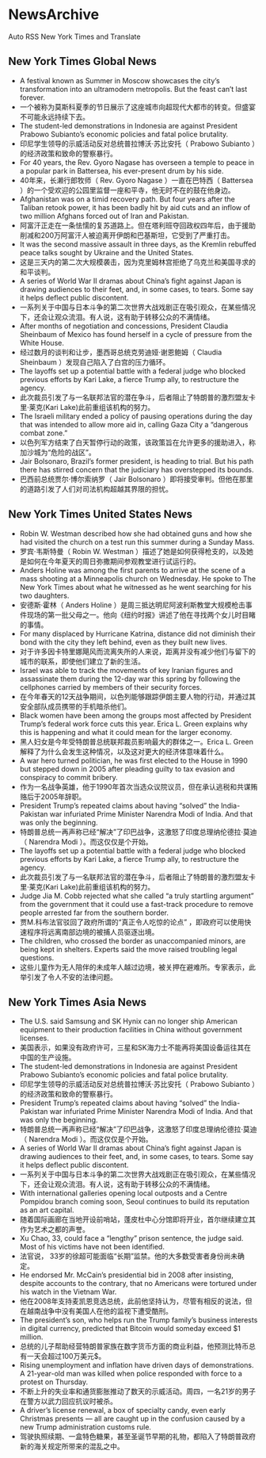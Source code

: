 # NewsArchive
Auto RSS New York Times and Translate

## New York Times Global News
* A festival known as Summer in Moscow showcases the city’s transformation into an ultramodern metropolis. But the feast can’t last forever.
* 一个被称为莫斯科夏季的节日展示了这座城市向超现代大都市的转变。但盛宴不可能永远持续下去。
* The student-led demonstrations in Indonesia are against President Prabowo Subianto’s economic policies and fatal police brutality.
* 印尼学生领导的示威活动反对总统普拉博沃·苏比安托（ Prabowo Subianto ）的经济政策和致命的警察暴行。
* For 40 years, the Rev. Gyoro Nagase has overseen a temple to peace in a popular park in Battersea, his ever-present drum by his side.
* 40年来，长濑行郎牧师（ Rev. Gyoro Nagase ）一直在巴特西（ Battersea ）的一个受欢迎的公园里监督一座和平寺，他无时不在的鼓在他身边。
* Afghanistan was on a timid recovery path. But four years after the Taliban retook power, it has been badly hit by aid cuts and an inflow of two million Afghans forced out of Iran and Pakistan.
* 阿富汗正走在一条怯懦的复苏道路上。但在塔利班夺回政权四年后，由于援助削减和200万阿富汗人被迫离开伊朗和巴基斯坦，它受到了严重打击。
* It was the second massive assault in three days, as the Kremlin rebuffed peace talks sought by Ukraine and the United States.
* 这是三天内的第二次大规模袭击，因为克里姆林宫拒绝了乌克兰和美国寻求的和平谈判。
* A series of World War II dramas about China’s fight against Japan is drawing audiences to their feet, and, in some cases, to tears. Some say it helps deflect public discontent.
* 一系列关于中国与日本斗争的第二次世界大战戏剧正在吸引观众，在某些情况下，还会让观众流泪。有人说，这有助于转移公众的不满情绪。
* After months of negotiation and concessions, President Claudia Sheinbaum of Mexico has found herself in a cycle of pressure from the White House.
* 经过数月的谈判和让步，墨西哥总统克劳迪娅·谢恩鲍姆（ Claudia Sheinbaum ）发现自己陷入了白宫的压力循环。
* The layoffs set up a potential battle with a federal judge who blocked previous efforts by Kari Lake, a fierce Trump ally, to restructure the agency.
* 此次裁员引发了与一名联邦法官的潜在争斗，后者阻止了特朗普的激烈盟友卡里·莱克(Kari Lake)此前重组该机构的努力。
* The Israeli military ended a policy of pausing operations during the day that was intended to allow more aid in, calling Gaza City a “dangerous combat zone.”
* 以色列军方结束了白天暂停行动的政策，该政策旨在允许更多的援助进入，称加沙城为“危险的战区”。
* Jair Bolsonaro, Brazil’s former president, is heading to trial. But his path there has stirred concern that the judiciary has overstepped its bounds.
* 巴西前总统贾尔·博尔索纳罗（ Jair Bolsonaro ）即将接受审判。但他在那里的道路引发了人们对司法机构超越其界限的担忧。

## New York Times United States News
* Robin W. Westman described how she had obtained guns and how she had visited the church on a test run this summer during a Sunday Mass.
* 罗宾·韦斯特曼（ Robin W. Westman ）描述了她是如何获得枪支的，以及她是如何在今年夏天的周日弥撒期间参观教堂进行试运行的。
* Anders Holine was among the first parents to arrive at the scene of a mass shooting at a Minneapolis church on Wednesday. He spoke to The New York Times about what he witnessed as he went searching for his two daughters.
* 安德斯·霍林（ Anders Holine ）是周三抵达明尼阿波利斯教堂大规模枪击事件现场的第一批父母之一。他向《纽约时报》讲述了他在寻找两个女儿时目睹的事情。
* For many displaced by Hurricane Katrina, distance did not diminish their bond with the city they left behind, even as they built new lives.
* 对于许多因卡特里娜飓风而流离失所的人来说，距离并没有减少他们与留下的城市的联系，即使他们建立了新的生活。
* Israel was able to track the movements of key Iranian figures and assassinate them during the 12-day war this spring by following the cellphones carried by members of their security forces.
* 在今年春天的12天战争期间，以色列能够跟踪伊朗主要人物的行动，并通过其安全部队成员携带的手机暗杀他们。
* Black women have been among the groups most affected by President Trump’s federal work force cuts this year. Erica L. Green explains why this is happening and what it could mean for the larger economy.
* 黑人妇女是今年受特朗普总统联邦裁员影响最大的群体之一。Erica L. Green解释了为什么会发生这种情况，以及这对更大的经济体意味着什么。
* A war hero turned politician, he was first elected to the House in 1990 but stepped down in 2005 after pleading guilty to tax evasion and conspiracy to commit bribery.
* 作为一名战争英雄，他于1990年首次当选众议院议员，但在承认逃税和共谋贿赂后于2005年辞职。
* President Trump’s repeated claims about having “solved” the India-Pakistan war infuriated Prime Minister Narendra Modi of India. And that was only the beginning.
* 特朗普总统一再声称已经“解决”了印巴战争，这激怒了印度总理纳伦德拉·莫迪（ Narendra Modi ）。而这仅仅是个开始。
* The layoffs set up a potential battle with a federal judge who blocked previous efforts by Kari Lake, a fierce Trump ally, to restructure the agency.
* 此次裁员引发了与一名联邦法官的潜在争斗，后者阻止了特朗普的激烈盟友卡里·莱克(Kari Lake)此前重组该机构的努力。
* Judge Jia M. Cobb rejected what she called “a truly startling argument” from the government that it could use a fast-track procedure to remove people arrested far from the southern border.
* 贾M.科布法官驳回了政府所谓的“真正令人吃惊的论点” ，即政府可以使用快速程序将远离南部边境的被捕人员驱逐出境。
* The children, who crossed the border as unaccompanied minors, are being kept in shelters. Experts said the move raised troubling legal questions.
* 这些儿童作为无人陪伴的未成年人越过边境，被关押在避难所。专家表示，此举引发了令人不安的法律问题。

## New York Times Asia News
* The U.S. said Samsung and SK Hynix can no longer ship American equipment to their production facilities in China without government licenses.
* 美国表示，如果没有政府许可，三星和SK海力士不能再将美国设备运往其在中国的生产设施。
* The student-led demonstrations in Indonesia are against President Prabowo Subianto’s economic policies and fatal police brutality.
* 印尼学生领导的示威活动反对总统普拉博沃·苏比安托（ Prabowo Subianto ）的经济政策和致命的警察暴行。
* President Trump’s repeated claims about having “solved” the India-Pakistan war infuriated Prime Minister Narendra Modi of India. And that was only the beginning.
* 特朗普总统一再声称已经“解决”了印巴战争，这激怒了印度总理纳伦德拉·莫迪（ Narendra Modi ）。而这仅仅是个开始。
* A series of World War II dramas about China’s fight against Japan is drawing audiences to their feet, and, in some cases, to tears. Some say it helps deflect public discontent.
* 一系列关于中国与日本斗争的第二次世界大战戏剧正在吸引观众，在某些情况下，还会让观众流泪。有人说，这有助于转移公众的不满情绪。
* With international galleries opening local outposts and a Centre Pompidou branch coming soon, Seoul continues to build its reputation as an art capital.
* 随着国际画廊在当地开设前哨站，蓬皮杜中心分馆即将开业，首尔继续建立其作为艺术之都的声誉。
* Xu Chao, 33, could face a “lengthy” prison sentence, the judge said. Most of his victims have not been identified.
* 法官说， 33岁的徐超可能面临“长期”监禁。他的大多数受害者身份尚未确定。
* He endorsed Mr. McCain’s presidential bid in 2008 after insisting, despite accounts to the contrary, that no Americans were tortured under his watch in the Vietnam War.
* 他在2008年支持麦凯恩竞选总统，此前他坚持认为，尽管有相反的说法，但在越南战争中没有美国人在他的监视下遭受酷刑。
* The president’s son, who helps run the Trump family’s business interests in digital currency, predicted that Bitcoin would someday exceed $1 million.
* 总统的儿子帮助经营特朗普家族在数字货币方面的商业利益，他预测比特币总有一天会超过100万美元$。
* Rising unemployment and inflation have driven days of demonstrations. A 21-year-old man was killed when police responded with force to a protest on Thursday.
* 不断上升的失业率和通货膨胀推动了数天的示威活动。周四，一名21岁的男子在警方以武力回应抗议时被杀。
* A driver’s license renewal, a box of specialty candy, even early Christmas presents — all are caught up in the confusion caused by a new Trump administration customs rule.
* 驾驶执照续期、一盒特色糖果，甚至圣诞节早期的礼物，都陷入了特朗普政府新的海关规定所带来的混乱之中。

